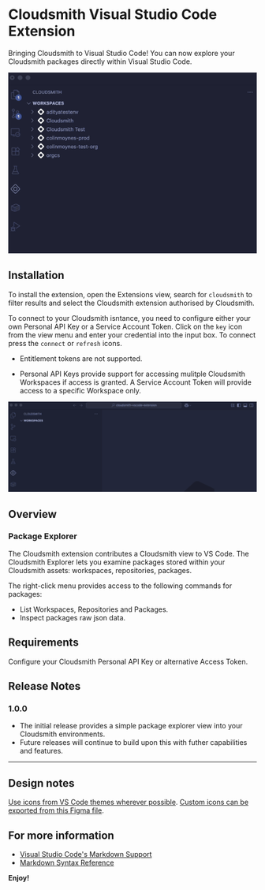 # Cloudsmith Visual Studio Code Extension

Bringing Cloudsmith to Visual Studio Code! You can now explore your Cloudsmith packages directly within Visual Studio Code. 

![Cloudsmith extension overview](media/readme/overview.gif)

## Installation

To install the extension, open the Extensions view, search for `cloudsmith` to filter results and select the Cloudsmith extension authorised by Cloudsmith. 

To connect to your Cloudsmith isntance, you need to configure either your own Personal API Key or a Service Account Token. Click on the `key` icon from the view menu and enter your credential into the input box. To connect press the `connect` or `refresh` icons. 

* Entitlement tokens are not supported. 

* Personal API Keys provide support for accessing mulitple Cloudsmith Workspaces if access is granted. A Service Account Token will provide access to a specific Workspace only. 

![Cloudsmith extension configure](media/readme/configure.gif)



## Overview

### Package Explorer

The Cloudsmith extension contributes a Cloudsmith view to VS Code. The Cloudsmith Explorer lets you examine packages stored within your Cloudsmith assets: workspaces, repositories, packages. 

The right-click menu provides access to the following commands for packages:


* List Workspaces, Repositories and Packages. 
* Inspect packages raw json data. 


## Requirements

Configure your Cloudsmith Personal API Key or alternative Access Token.



## Release Notes

### 1.0.0

* The initial release provides a simple package explorer view into your Cloudsmith environments. 
* Future releases will continue to build upon this with futher capabilities and features. 

---

## Design notes

[Use icons from VS Code themes wherever possible](https://code.visualstudio.com/api/references/icons-in-labels).
[Custom icons can be exported from this Figma file](https://www.figma.com/design/S5jrSWCDUGYRWH9tc9pLu9/VS-Code-Extension?node-id=0-1&p=f&t=1w0iWKl1uPmPzM37-11).

## For more information

* [Visual Studio Code's Markdown Support](http://code.visualstudio.com/docs/languages/markdown)
* [Markdown Syntax Reference](https://help.github.com/articles/markdown-basics/)

**Enjoy!**
